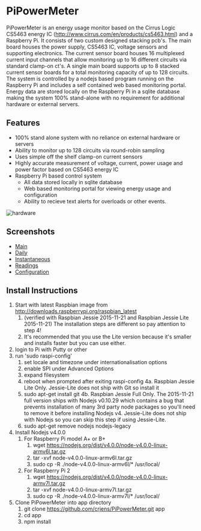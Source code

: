 PiPowerMeter
=====

PiPowerMeter is an energy usage monitor based on the Cirrus Logic CS5463 energy IC (http://www.cirrus.com/en/products/cs5463.html) and a Raspberry Pi.  It consists of two custom designed stacking pcb's.  The main board houses the power supply, CS5463 IC, voltage sensors and supporting electronics.  The current sensor board houses 16 multiplexed current input channels that allow monitoring up to 16 different circuits via standard clamp-on ct's.  A single main board supports up to 8 stacked current sensor boards for a total monitoring capacity of up to 128 circuits.
The system is controlled by a nodejs based program running on the Raspberry Pi and includes a self contained web based monitoring portal.  Energy data are stored locally on the Raspberry Pi in a sqlite database making the system 100% stand-alone with no requirement for additional hardware or external servers.



Features
--------
 - 100% stand alone system with no reliance on external hardware or servers
 - Ability to monitor up to 128 circuits via round-robin sampling
 - Uses simple off the shelf clamp-on current sensors
 - Highly accurate measurement of voltage, current, power usage and power factor based on CS5463 energy IC
 - Raspberry Pi based control system
   * All data stored locally in sqlite database
   * Web based monitoring portal for viewing energy usage and configuration
   * Ability to recieve text alerts for overloads or other events.
 

 ![hardware](https://raw.githubusercontent.com/crjens/PiPowerMeter/master/Documentation/boards.jpg)

Screenshots
-----------
- [Main](https://raw.githubusercontent.com/crjens/PiPowerMeter/master/Documentation/main.png)
- [Daily](https://raw.githubusercontent.com/crjens/PiPowerMeter/master/Documentation/graph.png)
- [Instantaneous](https://raw.githubusercontent.com/crjens/PiPowerMeter/master/Documentation/instant.png)
- [Readings](https://raw.githubusercontent.com/crjens/PiPowerMeter/master/Documentation/readings.png)
- [Configuration](https://raw.githubusercontent.com/crjens/PiPowerMeter/master/Documentation/config.png)



Install Instructions
--------------------
1. Start with latest Raspbian image from http://downloads.raspberrypi.org/raspbian_latest
	1. (verified with Raspbian Jessie 2015-11-21 and Raspbian Jessie Lite 2015-11-21)  The installation steps are different so pay attention to step 4!
	2. It's recommended that you use the Lite version because it's smaller and installs faster but you can use either.
2. login to Pi with Putty or other 
3. run 'sudo raspi-config' 
	1. set locale and timezone under internationalisation options
	2. enable SPI under Advanced Options
	3. expand filesystem
	4. reboot when prompted after exiting raspi-config
4a. Raspbian Jessie Lite Only.  Jessie-Lite does not ship with Git so install it
	1. sudo apt-get install git
4b. Raspbian Jessie Full Only.  The 2015-11-21 full version ships with Nodejs v0.10.29 which contains a bug that prevents installation of many 3rd party node packages so you'll need to remove it before installing Nodejs v4.  Jessie-Lite does not ship with Nodejs so you can skip this step if using Jessie-Lite.
	1. sudo apt-get remove nodejs nodejs-legacy
5. Install Nodejs v4.0.0
	1. For Raspberry Pi model A+ or B+
		1. wget https://nodejs.org/dist/v4.0.0/node-v4.0.0-linux-armv6l.tar.gz 
		2. tar -xvf node-v4.0.0-linux-armv6l.tar.gz 
		3. sudo cp -R ./node-v4.0.0-linux-armv6l/* /usr/local/
	2. For Raspberry Pi 2
		1. wget https://nodejs.org/dist/v4.0.0/node-v4.0.0-linux-armv7l.tar.gz 
		2. tar -xvf node-v4.0.0-linux-armv7l.tar.gz 
		3. sudo cp -R ./node-v4.0.0-linux-armv7l/* /usr/local/
6. Clone PiPowerMeter into app directory
	1. git clone https://github.com/crjens/PiPowerMeter.git app
	2. cd app
	3. npm install


